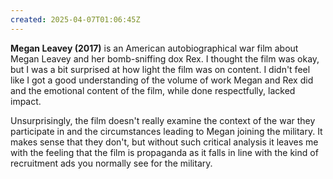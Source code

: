 ```yaml
---
created: 2025-04-07T01:06:45Z
---
```


**Megan Leavey (2017)** is an American autobiographical war film about Megan Leavey and her bomb-sniffing dox Rex. I thought the film was okay, but I was a bit surprised at how light the film was on content. I didn't feel like I got a good understanding of the volume of work Megan and Rex did and the emotional content of the film, while done respectfully, lacked impact.

Unsurprisingly, the film doesn't really examine the context of the war they participate in and the circumstances leading to Megan joining the military. It makes sense that they don't, but without such critical analysis it leaves me with the feeling that the film is propaganda as it falls in line with the kind of recruitment ads you normally see for the military.
